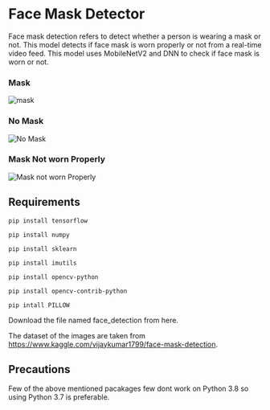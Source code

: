 # Face Mask Detector

Face mask detection refers to detect whether a person is wearing a mask or not. This model detects if face mask is worn properly or not from a real-time video feed. This model uses MobileNetV2 and DNN to check if face mask is worn or not. 

### Mask
![mask](https://user-images.githubusercontent.com/65342857/147691112-6c3e12f7-b1b5-4d88-85eb-16b1b5e79dbb.jpg)
### No Mask
![No Mask](https://user-images.githubusercontent.com/65342857/147691143-b0c55b68-b88c-4aba-a767-135194964921.jpg)
### Mask Not worn Properly
![Mask not worn Properly](https://user-images.githubusercontent.com/65342857/147691174-3964c98c-167f-4ad9-8814-e84733badefe.jpg)

## Requirements
``
pip install tensorflow
``

``
pip install numpy
``

``
pip install sklearn
``

``
pip install imutils
``

``
pip install opencv-python
``

``
pip install opencv-contrib-python
``

``
pip intall PILLOW
``

Download the file named face_detection from here.

The dataset of the images are taken from https://www.kaggle.com/vijaykumar1799/face-mask-detection.

## Precautions
Few of the above mentioned pacakages few dont work on Python 3.8 so using Python 3.7 is preferable.  
